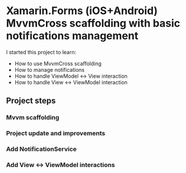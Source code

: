 # Xamarin.Forms (iOS+Android) MvvmCross scaffolding with basic notifications management

I started this project to learn:

* How to use MvvmCross scaffolding 
* How to manage notifications 
* How to handle ViewModel <-> View interaction
* How to handle View <-> ViewModel interaction

## Project steps 

### Mvvm scaffolding 

### Project update and improvements

### Add NotificationService

### Add View <-> ViewModel interactions 
